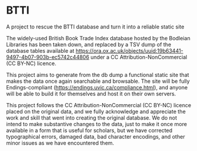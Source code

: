 # BTTI
A project to rescue the BTTI database and turn it into a reliable static site

The widely-used British Book Trade Index database hosted by the Bodleian Libraries
has been taken down, and replaced by a TSV dump of the database tables available
at https://ora.ox.ac.uk/objects/uuid:19b63441-9497-4b07-903b-ec5742c44806 under
a CC Attribution-NonCommercial (CC BY-NC) licence.

This project aims to generate from the db dump a functional static site that 
makes the data once again searchable and browsable. The site will be fully 
Endings-compliant (https://endings.uvic.ca/compliance.html), and anyone will 
be able to build it for themselves and host it on their own servers.

This project follows the CC Attribution-NonCommercial (CC BY-NC) licence placed
on the original data, and we fully acknowledge and appreciate the work and skill
that went into creating the original database. We do not intend to make substantive 
changes to the data, just to make it once more available in a form that is 
useful for scholars, but we have corrected typographical errors, damaged data, bad character encodings, and other minor issues as we have encountered them.
